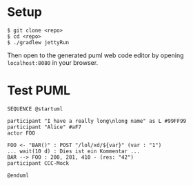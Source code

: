 # Setup

```
$ git clone <repo>
$ cd <repo>
$ ./gradlew jettyRun
```

Then open to the generated puml web code editor by opening `localhost:8080` in your browser.

# Test PUML

```
SEQUENCE @startuml

participant "I have a really long\nlong name" as L #99FF99
participant "Alice" #aF7
actor FOO

FOO <- "BAR()" : POST "/lol/xd/${var}" (var : "1")
... wait(10 d) : Dies ist ein Kommentar ...
BAR --> FOO : 200, 201, 410 - (res: "42")
participant CCC-Mock

@enduml
```
